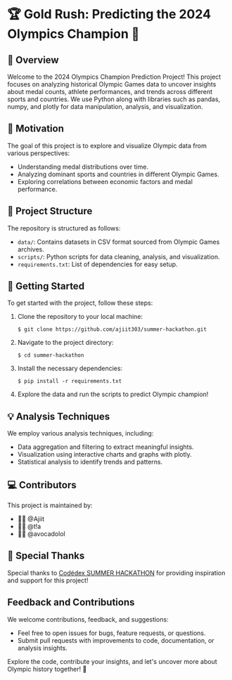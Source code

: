 # 🏆 Gold Rush: Predicting the 2024 Olympics Champion 🏅

## 🌟 Overview
Welcome to the 2024 Olympics Champion Prediction Project! This project focuses on analyzing historical Olympic Games data to uncover insights about medal counts, athlete performances, and trends across different sports and countries. We use Python along with libraries such as pandas, numpy, and plotly for data manipulation, analysis, and visualization.

## 🤟 Motivation
The goal of this project is to explore and visualize Olympic data from various perspectives:
- Understanding medal distributions over time.
- Analyzing dominant sports and countries in different Olympic Games.
- Exploring correlations between economic factors and medal performance.

## 📂 Project Structure
The repository is structured as follows:
- `data/`: Contains datasets in CSV format sourced from Olympic Games archives.
- `scripts/`: Python scripts for data cleaning, analysis, and visualization.
- `requirements.txt`: List of dependencies for easy setup.

## 🚀 Getting Started
To get started with the project, follow these steps:

1. Clone the repository to your local machine:
    ```
    $ git clone https://github.com/ajiit303/summer-hackathon.git
    ```

2. Navigate to the project directory:
    ```
    $ cd summer-hackathon
    ```

3. Install the necessary dependencies:
    ```
    $ pip install -r requirements.txt
    ```

4. Explore the data and run the scripts to predict Olympic champion!

## 💡 Analysis Techniques
We employ various analysis techniques, including:
- Data aggregation and filtering to extract meaningful insights.
- Visualization using interactive charts and graphs with plotly.
- Statistical analysis to identify trends and patterns.

## 💻 Contributors 
This project is maintained by:
- 👨‍💻 @Ajiit
- 👩‍💻 @t!a
- 👩‍💻 @avocadolol

## 🥂 Special Thanks
Special thanks to [Codédex SUMMER HACKATHON](https://www.codedex.io/hackathon) for providing inspiration and support for this project!

## Feedback and Contributions
We welcome contributions, feedback, and suggestions:
- Feel free to open issues for bugs, feature requests, or questions.
- Submit pull requests with improvements to code, documentation, or analysis insights.

Explore the code, contribute your insights, and let's uncover more about Olympic history together! 🎉
